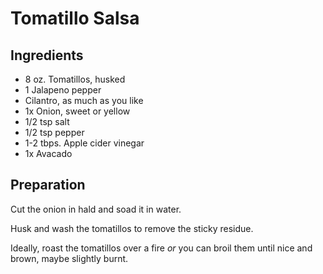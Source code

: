 # Tomatillo Salsa

## Ingredients 

- 8 oz. Tomatillos, husked
- 1 Jalapeno pepper
- Cilantro, as much as you like
- 1x Onion, sweet or yellow
- 1/2 tsp salt
- 1/2 tsp pepper
- 1-2 tbps. Apple cider vinegar
- 1x Avacado 

## Preparation

Cut the onion in hald and soad it in water.

Husk and wash the tomatillos to remove the sticky residue.

Ideally, roast the tomatillos over a fire *or* you can broil them until nice and brown, maybe slightly burnt. 

